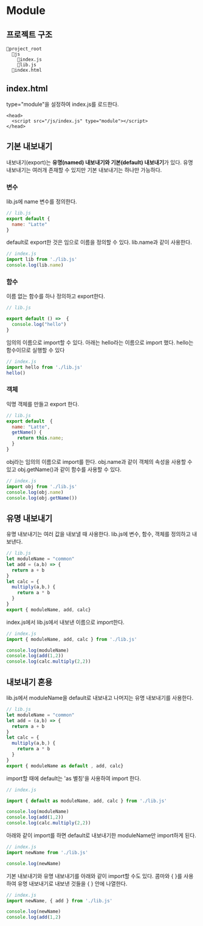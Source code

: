# Module

## 프로젝트 구조

```
📂project_root
  📂js
    📄index.js
    📄lib.js
  📄index.html
```

## index.html

type="module"을 설정하여 index.js를 로드한다.

```markup
<head>
  <script src="/js/index.js" type="module"></script>
</head>
```

## 기본 내보내기

내보내기(export)는 **유명(named) 내보내기와 기본(default) 내보내기**가 있다. 유명 내보내기는 여러개 존재할 수 있지만 기본 내보내기는 하나만 가능하다.

### 변수

lib.js에 name 변수를 정의한다.

```javascript
// lib.js
export default { 
  name: "Latte"
}
```

default로 export한 것은 임으로 이름을 정의할 수 있다. lib.name과 같이 사용한다.

```javascript
// index.js
import lib from './lib.js'
console.log(lib.name)
```

### 함수

이름 없는 함수를 하나 정의하고 export한다.

```javascript
// lib.js

export default () =>  {
  console.log("hello")
}
```

임의의 이름으로 import할 수 있다. 아래는 hello라는 이름으로 import 했다. hello는 함수이므로 실행할 수 있다

```javascript
// index.js
import hello from './lib.js'
hello()
```

### 객체

익명 객체를 만들고 export 한다.

```javascript
// lib.js
export default  {
  name: "Latte", 
  getName() {
    return this.name; 
  }
}
```

obj라는 임의의 이름으로 import를 한다. obj.name과 같이 객체의 속성을 사용할 수 있고 obj.getName()과 같이 함수를 사용할 수 있다.

```javascript
// index.js
import obj from './lib.js'
console.log(obj.name) 
console.log(obj.getName())
```

## 유명 내보내기

유명 내보내기는 여러 값을 내보낼 때 사용한다. lib.js에 변수, 함수, 객체를 정의하고 내보낸다.

```javascript
// lib.js
let moduleName = "common"
let add = (a,b) => { 
  return a + b
}
let calc = {
  multiply(a,b,) {
    return a * b
  }
}
export { moduleName, add, calc}
```

index.js에서 lib.js에서 내보낸 이름으로 import한다.

```javascript
// index.js
import { moduleName, add, calc } from './lib.js'

console.log(moduleName)
console.log(add(1,2))
console.log(calc.multiply(2,2))
```

## 내보내기 혼용

lib.js에서 moduleName을 default로 내보내고 나머지는 유명 내보내기를 사용한다.

```javascript
// lib.js
let moduleName = "common"
let add = (a,b) => { 
  return a + b
}
let calc = {
  multiply(a,b,) {
    return a * b
  }
}
export { moduleName as default , add, calc}
```

import할 때에 default는 'as 별칭'을 사용하여 import 한다.

```javascript
// index.js

import { default as moduleName, add, calc } from './lib.js'

console.log(moduleName)
console.log(add(1,2))
console.log(calc.multiply(2,2))
```

아래와 같이 import를 하면 default로 내보내기한 moduleName만 import하게 된다.

```javascript
// index.js
import newName from './lib.js'

console.log(newName)
```

기본 내보내기와 유명 내보내기를 아래와 같이 import할 수도 있다. 콤마와 { }를 사용하여 유명 내보내기로 내보낸 것들을 { } 안에 나열한다.

```javascript
// index.js
import newName, { add } from './lib.js'

console.log(newName)
console.log(add(1,2)
```